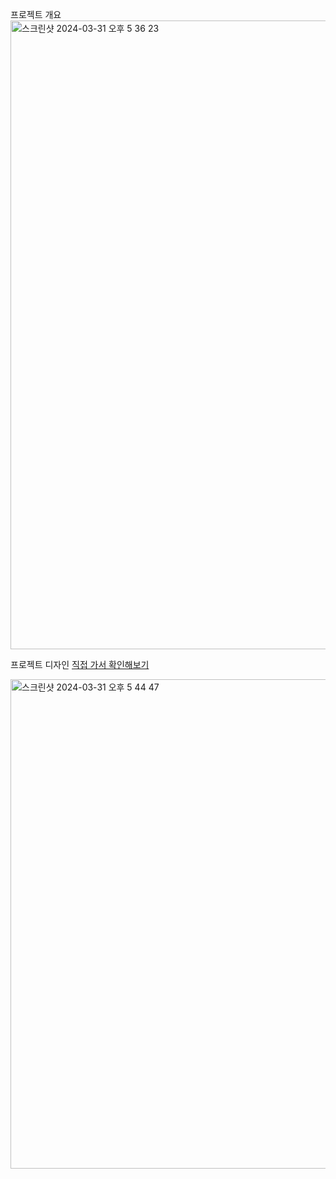 프로젝트 개요
<img width="1006" alt="스크린샷 2024-03-31 오후 5 36 23" src="https://github.com/Imhwitae/TodoDoit/assets/128017239/b7bedbc1-10b5-448a-8f35-91945bd2a66e">

프로젝트 디자인
<a href="https://www.figma.com/file/IMM6gNoyjWuaAjZfpQTVQM/Untitled?type=design&node-id=0%3A1&mode=design&t=4vMZohG8plmw8xnC-1" style="font-weight:500">직접 가서 확인해보기</a>

<img width="783" alt="스크린샷 2024-03-31 오후 5 44 47" src="https://github.com/Imhwitae/TodoDoit/assets/128017239/0b699bed-dbf4-41c0-91d2-3497f6909038">
